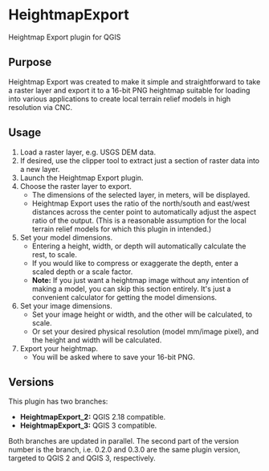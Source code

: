 # HeightmapExport
Heightmap Export plugin for QGIS

## Purpose
Heightmap Export was created to make it simple and straightforward to take a raster layer and export it to a 16-bit PNG heightmap suitable for loading into various applications to create local terrain relief models in high resolution via CNC.

## Usage
1. Load a raster layer, e.g. USGS DEM data.
2. If desired, use the clipper tool to extract just a section of raster data into a new layer.
3. Launch the Heightmap Export plugin.
4. Choose the raster layer to export.
    * The dimensions of the selected layer, in meters, will be displayed.
    * Heightmap Export uses the ratio of the north/south and east/west distances across the center point to automatically adjust the aspect ratio of the output.  (This is a reasonable assumption for the local terrain relief models for which this plugin in intended.)
5. Set your model dimensions.
    * Entering a height, width, or depth will automatically calculate the rest, to scale.
    * If you would like to compress or exaggerate the depth, enter a scaled depth or a scale factor.
    * **Note:** If you just want a heightmap image without any intention of making a model, you can skip this section entirely.  It's just a convenient calculator for getting the model dimensions.
6. Set your image dimensions.
    * Set your image height or width, and the other will be calculated, to scale.
    * Or set your desired physical resolution (model mm/image pixel), and the height and width will be calculated.
7. Export your heightmap.
    * You will be asked where to save your 16-bit PNG.

## Versions
This plugin has two branches:
* **HeightmapExport_2:** QGIS 2.18 compatible.
* **HeightmapExport_3:** QGIS 3 compatible.

Both branches are updated in parallel.  The second part of the version number is the branch, i.e. 0.2.0 and 0.3.0 are the same plugin version, targeted to QGIS 2 and QGIS 3, respectively.
